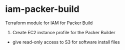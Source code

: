 # iam-packer-build

Terraform module for IAM for Packer Build

1) Create EC2 instance profile for the Packer Builder
 - give read-only access to S3 for software install files
